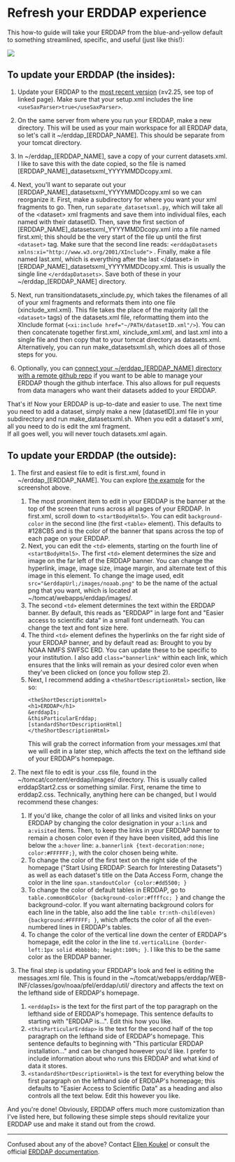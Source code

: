 # Refresh your ERDDAP experience

This how-to guide will take your ERDDAP from the blue-and-yellow default to something streamlined, specific, and useful (just like this!):

[<img src="https://github.com/user-attachments/assets/7c0341b7-635a-4640-b884-034b4cc9a2c4"/>](https://data.pmel.noaa.gov/pmel/erddap/index.html)


## To update your ERDDAP (the insides):
<ol>
  <li><p>Update your ERDDAP to the <a href="https://erddap.github.io/#latest-erddap-version">most recent version</a> (≥v2.25, see top of linked page). Make sure that your setup.xml includes the line <code>&lt;useSaxParser&gt;true&lt;/useSaxParser&gt;</code>.</p></li>
  <li><p>On the same server from where you run your ERDDAP, make a new directory. This will be used as your main workspace for all ERDDAP data, so let's call it ~/erddap_[ERDDAP_NAME]. This should be separate from your tomcat directory.</p></li>
  <li><p>In ~/erddap_[ERDDAP_NAME], save a copy of your current datasets.xml. I like to save this with the date copied, so the file is named [ERDDAP_NAME]_datasetsxml_YYYYMMDDcopy.xml.</p></li>
  <li><p>Next, you'll want to separate out your [ERDDAP_NAME]_datasetsxml_YYYYMMDDcopy.xml so we can reorganize it. First, make a subdirectory for where you want your xml fragments to go. Then, run <code>separate_datasetsxml.py</code>, which will take all of the &lt;dataset&gt; xml fragments and save them into individual files, each named with their datasetID. Then, save the first section of [ERDDAP_NAME]_datasetsxml_YYYYMMDDcopy.xml into a file named first.xml; this should be the very start of the file up until the first <code>&lt;dataset&gt;</code> tag. Make sure that the second line reads: <code>&lt;erddapDatasets xmlns:xi="http://www.w3.org/2001/XInclude"&gt;</code> . Finally, make a file named last.xml, which is everything after the last &lt;/dataset&gt; in [ERDDAP_NAME]_datasetsxml_YYYYMMDDcopy.xml. This is usually the single line <code>&lt;/erddapDatasets&gt;</code>. Save both of these in your ~/erddap_[ERDDAP_NAME] directory.</p></li>
  <li><p>Next, run transitiondatasets_xinclude.py, which takes the filenames of all of your xml fragments and reformats them into one file (xinclude_xml.xml). This file takes the place of the majority (all the <code>&lt;dataset&gt;</code> tags) of the datasets.xml file, reformatting them into the XInclude format (<code>&lt;xi:include href="~/PATH/datasetID.xml"/&gt;</code>). You can then concatenate together first.xml, xinclude_xml.xml, and last.xml into a single file and then copy that to your tomcat directory as datasets.xml. Alternatively, you can run make_datasetsxml.sh, which does all of those steps for you.</p></li>
  <li><p>Optionally, you can <a href="https://docs.github.com/en/get-started/git-basics/managing-remote-repositories">connect your ~/erddap_[ERDDAP_NAME] directory with a remote github repo</a> if you want to be able to manage your ERDDAP though the github interface. This also allows for pull requests from data managers who want their datasets added to your ERDDAP.</p></li>
</ol>
That's it! Now your ERDDAP is up-to-date and easier to use. The next time you need to add a dataset, simply make a new [datasetID].xml file in your subdirectory and run make_datasetsxml.sh. When you edit a dataset's xml, all you need to do is edit the xml fragment.
<br>If all goes well, you will never touch datasets.xml again.

## To update your ERDDAP (the outside):
<ol>
  <li><p>The first and easiest file to edit is first.xml, found in ~/erddap_[ERDDAP_NAME]. You can explore <a href="https://github.com/e-koukel/erddap_instruction/blob/main/first.xml">the example</a> for the screenshot above. 
    <ol>
      <li>The most prominent item to edit in your ERDDAP is the banner at the top of the screen that runs across all pages of your ERDDAP. In first.xml, scroll down to <code>&lt;startBodyHtml5&gt;</code>. You can edit <code>background-color</code> in the second line (the first <code>&lt;table&gt;</code> element). This defaults to #128CB5 and is the color of the banner that spans across the top of each page on your ERDDAP.</li>
      <li>Next, you can edit the <code>&lt;td&gt;</code> elements, starting on the fourth line of <code>&lt;startBodyHtml5&gt;</code>. The first <code>&lt;td&gt;</code> element determines the size and image on the far left of the ERDDAP banner. You can change the hyperlink, image, image size, image margin, and alternate text of this image in this element. To change the image used, edit <code>src="&erddapUrl;/images/noaab.png"</code> to be the name of the actual png that you want, which is located at ~/tomcat/webapps/erddap/images/.</li>
        <li>The second <code>&lt;td&gt;</code> element determines the text within the ERDDAP banner. By default, this reads as "ERDDAP" in large font and "Easier access to scientific data" in a small font underneath. You can change the text and font size here.</li>
        <li>The third  <code>&lt;td&gt;</code> element defines the hyperlinks on the far right side of your ERDDAP banner, and by default read as: Brought to you by NOAA NMFS SWFSC ERD. You can update these to be specific to your institution. I also add <code>class="bannerlink"</code> within each link, which ensures that the links will remain as your desired color even when they've been clicked on (once you follow step 2).</li>
        <li>Next, I recommend adding a <code>&lt;theShortDescriptionHtml&gt;</code> section, like so:
  <pre><code>&lt;theShortDescriptionHtml&gt;
&lt;h1&gt;ERDDAP&lt;/h1&gt;
&amp;erddapIs;                                                                          
&amp;thisParticularErddap;                                                              
[standardShortDescriptionHtml]                                                          
&lt;/theShortDescriptionHtml&gt;</code></pre>
          This will grab the correct information from your messages.xml that we will edit in a later step, which affects the text on the lefthand side of your ERDDAP's homepage.</li>
    </ol>
  </p></li>
  <li><p>The next file to edit is your .css file, found in the ~/tomcat/content/erddap/images/ directory. This is usually called erddapStart2.css or something similar. First, rename the time to erddap2.css. Technically, anything here can be changed, but I would recommend these changes:
    <ol>
      <li>If you'd like, change the color of all links and visited links on your ERDDAP by changing the color designation in your <code>a:link</code> and <code>a:visited</code> items. Then, to keep the links in your ERDDAP banner to remain a chosen color even if they have been visited, add this line below the <code>a:hover</code> line: <code>a.bannerlink {text-decoration:none; color:#FFFFFF;}</code>, with the color chosen being white.</li>
      <li>To change the color of the first text on the right side of the homepage ("Start Using ERDDAP: Search for Interesting Datasets") as well as each dataset's title on the Data Access Form, change the color in the line <code>span.standoutColor {color:#dd5500; }</code></li>
      <li>To change the color of default tables in ERDDAP, go to <code>table.commonBGColor {background-color:#ffffcc; }</code> and change the background-color. If you want alternating background colors for each line in the table, also add the line <code>table tr:nth-child(even) {background:#FFFFFF; }</code>, which affects the color of all the even-numbered lines in ERDDAP's tables.</li>
      <li>To change the color of the vertical line down the center of ERDDAP's homepage, edit the color in the line <code>td.verticalLine {border-left:1px solid #bbbbbb; height:100%; }</code>. I like this to be the same color as the ERDDAP banner.</li>
    </ol>
  </p></li>
  <li><p>The final step is updating your ERDDAP's look and feel is editing the messages.xml file. This is found in the ~/tomcat/webapps/erddap/WEB-INF/classes/gov/noaa/pfel/erddap/util/ directory and affects the text on the lefthand side of ERDDAP's homepage.
  <ol>
    <li><code>&lt;erddapIs&gt;</code> is the text for the first part of the top paragraph on the lefthand side of ERDDAP's homepage. This sentence defaults to starting with "ERDDAP is…". Edit this how you like.</li>
    <li><code>&lt;thisParticularErddap&gt;</code> is the text for the second half of the top paragraph on the lefthand side of ERDDAP's homepage. This sentence defaults to beginning with "This particular ERDDAP installation…" and can be changed however you'd like. I prefer to include information about who runs this ERDDAP and what kind of data it stores.</li>
    <li><code>&lt;standardShortDescriptionHtml&gt;</code> is the text for everything below the first paragraph on the lefthand side of ERDDAP's homepage; this defaults to "Easier Access to Scientific Data" as a heading and also controls all the text below. Edit this however you like.</li>
  </ol>
  </p></li>
</ol>
And you're done! Obviously, ERDDAP offers much more customization than I've listed here, but following these simple steps should revitalize your ERDDAP use and make it stand out from the crowd.
<br>
<hr>
Confused about any of the above? Contact <a href="mailto:ellen.koukel@noaa.gov">Ellen Koukel</a> or consult the official <a href="https://erddap.github.io/">ERDDAP documentation</a>.
